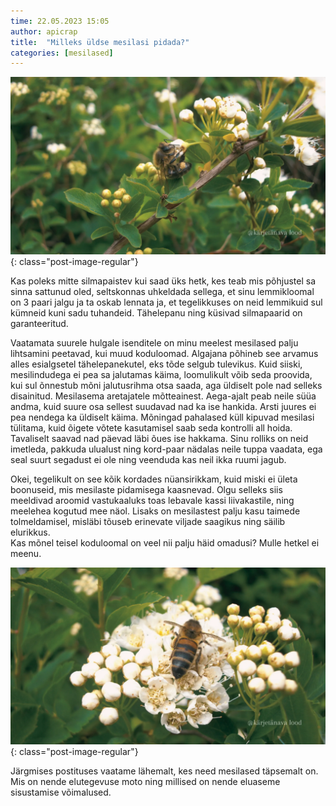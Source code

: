 ```yaml
---
time: 22.05.2023 15:05
author: apicrap
title:  "Milleks üldse mesilasi pidada?"
categories: [mesilased]
---
```


![Mesilane enelase õiel](/assets/images/mesilane1.webp){: class="post-image-regular"}<br>

Kas poleks mitte silmapaistev kui saad üks hetk, kes teab mis põhjustel sa sinna sattunud oled, seltskonnas uhkeldada sellega, et sinu lemmikloomal on 3 paari jalgu ja ta oskab lennata ja, et tegelikkuses on neid lemmikuid sul kümneid kuni sadu tuhandeid. Tähelepanu ning küsivad silmapaarid on garanteeritud.<br>

Vaatamata suurele hulgale isenditele on minu meelest mesilased palju lihtsamini peetavad, kui muud koduloomad. Algajana põhineb see arvamus alles esialgsetel tähelepanekutel, eks tõde selgub tulevikus. Kuid siiski, mesilindudega ei pea sa jalutamas käima, loomulikult võib seda proovida, kui sul õnnestub mõni jalutusrihma otsa saada, aga üldiselt pole nad selleks disainitud. Mesilasema aretajatele mõtteainest. Aega-ajalt peab neile süüa andma, kuid suure osa sellest suudavad nad ka ise hankida. Arsti juures ei pea nendega ka üldiselt käima. Mõningad pahalased küll kipuvad mesilasi tülitama, kuid õigete võtete kasutamisel saab seda kontrolli all hoida. Tavaliselt saavad nad päevad läbi õues ise hakkama. Sinu rolliks on neid imetleda, pakkuda ulualust ning kord-paar nädalas neile tuppa vaadata, ega seal suurt segadust ei ole ning veenduda kas neil ikka ruumi jagub.<br>

Okei, tegelikult on see kõik kordades nüansirikkam, kuid miski ei ületa boonuseid, mis mesilaste pidamisega kaasnevad. Olgu selleks siis meeldivad aroomid vastukaaluks toas lebavale kassi liivakastile, ning meelehea kogutud mee näol. Lisaks on mesilastest palju kasu taimede tolmeldamisel, misläbi tõuseb erinevate viljade saagikus ning säilib elurikkus.<br>
Kas mõnel teisel koduloomal on veel nii palju häid omadusi?  Mulle hetkel ei meenu.<br>

![Mesilane enelase õisikul](/assets/images/mesilane2.webp){: class="post-image-regular"}<br>

Järgmises postituses vaatame lähemalt, kes need mesilased täpsemalt on. Mis on nende elutegevuse moto ning millised on nende eluaseme sisustamise võimalused.<br>
